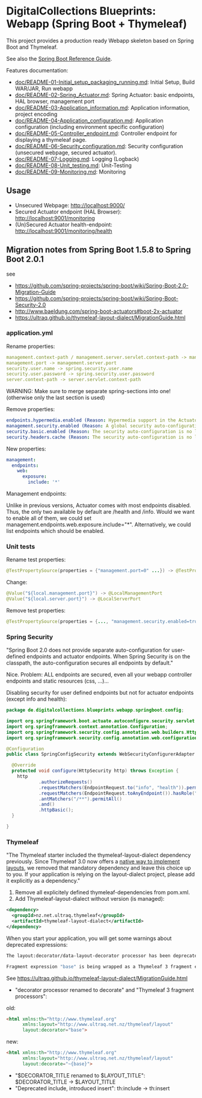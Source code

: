 # DigitalCollections Blueprints: Webapp (Spring Boot + Thymeleaf)

This project provides a production ready Webapp skeleton based on Spring Boot and Thymeleaf.

See also the [Spring Boot Reference Guide](http://docs.spring.io/spring-boot/docs/current/reference/html/index.html).

Features documentation:

- [doc/README-01-Initial_setup_packaging_running.md](doc/README-01-Initial_setup_packaging_running.md): Initial Setup, Build WAR/JAR, Run webapp
- [doc/README-02-Spring_Actuator.md](doc/README-02-Spring_Actuator.md): Spring Actuator: basic endpoints, HAL browser, management port
- [doc/README-03-Application_information.md](doc/README-03-Application_information.md): Application information, project encoding
- [doc/README-04-Application_configuration.md](doc/README-04-Application_configuration.md): Application configuration (including environment specific configuration)
- [doc/README-05-Controller_endpoint.md](doc/README-05-Controller_endpoint.md): Controller endpoint for displaying a thymeleaf page.
- [doc/README-06-Security_configuration.md](doc/README-06-Security_configuration.md): Security configuration (unsecured webpage, secured actuator).
- [doc/README-07-Logging.md](doc/README-07-Logging.md): Logging (Logback)
- [doc/README-08-Unit_testing.md](doc/README-08-Unit_testing.md): Unit-Testing
- [doc/README-09-Monitoring.md](doc/README-09-Monitoring.md): Monitoring

## Usage

- Unsecured Webpage: <http://localhost:9000/>
- Secured Actuator endpoint (HAL Browser): <http://localhost:9001/monitoring>
- (Un)Secured Actuator health-endpoint: <http://localhost:9001/monitoring/health>

## Migration notes from Spring Boot 1.5.8 to Spring Boot 2.0.1

see
- <https://github.com/spring-projects/spring-boot/wiki/Spring-Boot-2.0-Migration-Guide>
- <https://github.com/spring-projects/spring-boot/wiki/Spring-Boot-Security-2.0>
- <http://www.baeldung.com/spring-boot-actuators#boot-2x-actuator>
- <https://ultraq.github.io/thymeleaf-layout-dialect/MigrationGuide.html>

### application.yml

Rename properties:

```yml
management.context-path / management.server.servlet.context-path -> management.endpoints.web.base-path
management.port -> management.server.port
security.user.name -> spring.security.user.name
security.user.password -> spring.security.user.password
server.context-path -> server.servlet.context-path
```

WARNING: Make sure to merge separate spring-sections into one! (otherwise only the last section is used)

Remove properties:

```yml
endpoints.hypermedia.enabled (Reason: Hypermedia support in the Actuator is no longer available.)
management.security.enabled (Reason: A global security auto-configuration is now provided.)
security.basic.enabled (Reason: The security auto-configuration is no longer customizable.)
security.headers.cache (Reason: The security auto-configuration is no longer customizable.)
```

New properties:

```yml
management:
  endpoints:
    web:
      exposure:
        include: '*'
```

Management endpoints:

Unlike in previous versions, Actuator comes with most endpoints disabled. Thus, the only two available by default are /health and /info. Would we want to enable all of them, we could set management.endpoints.web.exposure.include="*". Alternatively, we could list endpoints which should be enabled.

### Unit tests

Rename test properties:

```java
@TestPropertySource(properties = {"management.port=0" ...}) -> @TestPropertySource(properties = {"management.server.port=0" ...})
```

Change:

```java
@Value("${local.management.port}") -> @LocalManagementPort
@Value("${local.server.port}") -> @LocalServerPort
```

Remove test properties:

```java
@TestPropertySource(properties = {..., "management.security.enabled=true"})
```

### Spring Security

"Spring Boot 2.0 does not provide separate auto-configuration for user-defined endpoints and actuator endpoints. When Spring Security is on the classpath, the auto-configuration secures all endpoints by default."

Nice. Problem: ALL endpoints are secured, even all your webapp controller endpoints and static resources (css, ...)...

Disabling security for user defined endpoints but not for actuator endpoints (except info and health):

```java
package de.digitalcollections.blueprints.webapp.springboot.config;

import org.springframework.boot.actuate.autoconfigure.security.servlet.EndpointRequest;
import org.springframework.context.annotation.Configuration;
import org.springframework.security.config.annotation.web.builders.HttpSecurity;
import org.springframework.security.config.annotation.web.configuration.WebSecurityConfigurerAdapter;

@Configuration
public class SpringConfigSecurity extends WebSecurityConfigurerAdapter {

  @Override
  protected void configure(HttpSecurity http) throws Exception {
    http
            .authorizeRequests()
            .requestMatchers(EndpointRequest.to("info", "health")).permitAll()
            .requestMatchers(EndpointRequest.toAnyEndpoint()).hasRole("ACTUATOR")
            .antMatchers("/**").permitAll()
            .and()
            .httpBasic();
  }

}
```

### Thymeleaf

"The Thymeleaf starter included the thymeleaf-layout-dialect dependency previously. Since Thymeleaf 3.0 now offers a [native way to implement layouts](https://www.thymeleaf.org/doc/tutorials/3.0/usingthymeleaf.html#template-layout), we removed that mandatory dependency and leave this choice up to you. If your application is relying on the layout-dialect project, please add it explicitly as a dependency."

1. Remove all explicitely defined thymeleaf-dependencies from pom.xml.
2. Add Thymeleaf-layout-dialect without version (is managed):

```xml
<dependency>
  <groupId>nz.net.ultraq.thymeleaf</groupId>
  <artifactId>thymeleaf-layout-dialect</artifactId>
</dependency>
```

When you start your application, you will get some warnings about deprecated expressions:

```sh
The layout:decorator/data-layout-decorator processor has been deprecated and will be removed in the next major version of the layout dialect.  Please use layout:decorate/data-layout-decorate instead to future-proof your code.  See https://github.com/ultraq/thymeleaf-layout-dialect/issues/95 for more information.

Fragment expression "base" is being wrapped as a Thymeleaf 3 fragment expression (~{...}) for backwards compatibility purposes.  This wrapping will be dropped in the next major version of the expression processor, so please rewrite as a Thymeleaf 3 fragment expression to future-proof your code.  See https://github.com/thymeleaf/thymeleaf/issues/451 for more information.
```

See <https://ultraq.github.io/thymeleaf-layout-dialect/MigrationGuide.html>

- "decorator processor renamed to decorate" and "Thymeleaf 3 fragment processors":

old:
```html
<html xmlns:th="http://www.thymeleaf.org"
      xmlns:layout="http://www.ultraq.net.nz/thymeleaf/layout"
      layout:decorator="base">
```

new:
```html
<html xmlns:th="http://www.thymeleaf.org"
      xmlns:layout="http://www.ultraq.net.nz/thymeleaf/layout"
      layout:decorate="~{base}">
```

- "$DECORATOR_TITLE renamed to $LAYOUT_TITLE": $DECORATOR_TITLE -> $LAYOUT_TITLE
- "Deprecated include, introduced insert": th:include -> th:insert